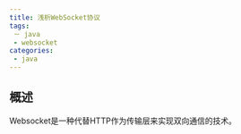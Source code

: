 ```yaml
---
title: 浅析WebSocket协议
tags:
 － java
 - websocket
categories:
 - java
---
```


## 概述 ##
Websocket是一种代替HTTP作为传输层来实现双向通信的技术。